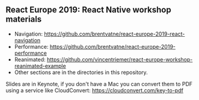 ## React Europe 2019: React Native workshop materials

- Navigation: https://github.com/brentvatne/react-europe-2019-react-navigation
- Performance: https://github.com/brentvatne/react-europe-2019-performance
- Reanimated: https://github.com/vincentriemer/react-europe-workshop-reanimated-example
- Other sections are in the directories in this repository.

Slides are in Keynote, if you don't have a Mac you can convert them to PDF using a service like CloudConvert: https://cloudconvert.com/key-to-pdf
